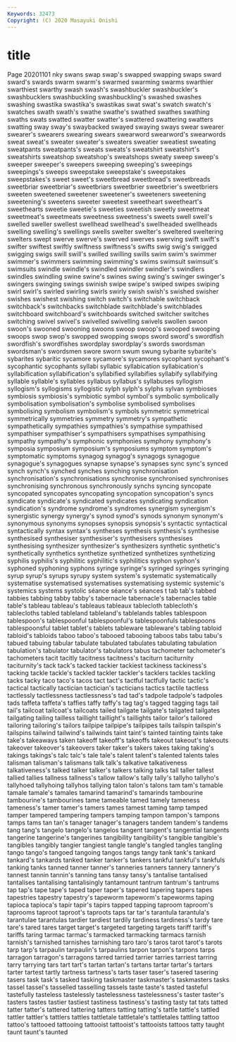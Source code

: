 ```yaml
---
Keywords: 32473
Copyright: (C) 2020 Masayuki Onishi
---
```


# title
Page 20201101
nky swans swap swap's swapped swapping swaps sward sward's swards
swarm swarm's swarmed swarming swarms swarthier swarthiest swarthy swash swash's
swashbuckler swashbuckler's swashbucklers swashbuckling swashbuckling's swashed swashes swashing swastika swastika's
swastikas swat swat's swatch swatch's swatches swath swath's swathe swathe's
swathed swathes swathing swaths swats swatted swatter swatter's swattered swattering
swatters swatting sway sway's swaybacked swayed swaying sways swear swearer
swearer's swearers swearing swears swearword swearword's swearwords sweat sweat's sweater
sweater's sweaters sweatier sweatiest sweating sweatpants sweatpants's sweats sweats's sweatshirt
sweatshirt's sweatshirts sweatshop sweatshop's sweatshops sweaty sweep sweep's sweeper sweeper's
sweepers sweeping sweeping's sweepings sweepings's sweeps sweepstake sweepstake's sweepstakes sweepstakes's
sweet sweet's sweetbread sweetbread's sweetbreads sweetbriar sweetbriar's sweetbriars sweetbrier sweetbrier's
sweetbriers sweeten sweetened sweetener sweetener's sweeteners sweetening sweetening's sweetens sweeter
sweetest sweetheart sweetheart's sweethearts sweetie sweetie's sweeties sweetish sweetly sweetmeat
sweetmeat's sweetmeats sweetness sweetness's sweets swell swell's swelled sweller swellest
swellhead swellhead's swellheaded swellheads swelling swelling's swellings swells swelter swelter's
sweltered sweltering swelters swept swerve swerve's swerved swerves swerving swift
swift's swifter swiftest swiftly swiftness swiftness's swifts swig swig's swigged
swigging swigs swill swill's swilled swilling swills swim swim's swimmer
swimmer's swimmers swimming swimming's swims swimsuit swimsuit's swimsuits swindle swindle's
swindled swindler swindler's swindlers swindles swindling swine swine's swines swing
swing's swinger swinger's swingers swinging swings swinish swipe swipe's swiped
swipes swiping swirl swirl's swirled swirling swirls swirly swish swish's
swished swisher swishes swishest swishing switch switch's switchable switchback switchback's
switchbacks switchblade switchblade's switchblades switchboard switchboard's switchboards switched switcher switches
switching swivel swivel's swivelled swivelling swivels swollen swoon swoon's swooned
swooning swoons swoop swoop's swooped swooping swoops swop swop's swopped
swopping swops sword sword's swordfish swordfish's swordfishes swordplay swordplay's swords
swordsman swordsman's swordsmen swore sworn swum swung sybarite sybarite's sybarites
sybaritic sycamore sycamore's sycamores sycophant sycophant's sycophantic sycophants syllabi syllabic
syllabication syllabication's syllabification syllabification's syllabified syllabifies syllabify syllabifying syllable syllable's
syllables syllabus syllabus's syllabuses syllogism syllogism's syllogisms syllogistic sylph sylph's
sylphs sylvan symbioses symbiosis symbiosis's symbiotic symbol symbol's symbolic symbolically
symbolisation symbolisation's symbolise symbolised symbolises symbolising symbolism symbolism's symbols symmetric
symmetrical symmetrically symmetries symmetry symmetry's sympathetic sympathetically sympathies sympathies's sympathise
sympathised sympathiser sympathiser's sympathisers sympathises sympathising sympathy sympathy's symphonic symphonies
symphony symphony's symposia symposium symposium's symposiums symptom symptom's symptomatic symptoms
synagog synagog's synagogs synagogue synagogue's synagogues synapse synapse's synapses sync
sync's synced synch synch's synched synches synching synchronisation synchronisation's synchronisations
synchronise synchronised synchronises synchronising synchronous synchronously synchs syncing syncopate syncopated
syncopates syncopating syncopation syncopation's syncs syndicate syndicate's syndicated syndicates syndicating
syndication syndication's syndrome syndrome's syndromes synergism synergism's synergistic synergy synergy's
synod synod's synods synonym synonym's synonymous synonyms synopses synopsis synopsis's
syntactic syntactical syntactically syntax syntax's syntheses synthesis synthesis's synthesise synthesised
synthesiser synthesiser's synthesisers synthesises synthesising synthesizer synthesizer's synthesizers synthetic synthetic's
synthetically synthetics synthetize synthetized synthetizes synthetizing syphilis syphilis's syphilitic syphilitic's
syphilitics syphon syphon's syphoned syphoning syphons syringe syringe's syringed syringes
syringing syrup syrup's syrups syrupy system system's systematic systematically systematise
systematised systematises systematising systemic systemic's systemics systems systolic séance séance's
séances t tab tab's tabbed tabbies tabbing tabby tabby's tabernacle
tabernacle's tabernacles table table's tableau tableau's tableaus tableaux tablecloth tablecloth's
tablecloths tabled tableland tableland's tablelands tables tablespoon tablespoon's tablespoonful tablespoonful's
tablespoonfuls tablespoons tablespoonsful tablet tablet's tablets tableware tableware's tabling tabloid
tabloid's tabloids taboo taboo's tabooed tabooing taboos tabs tabu tabu's
tabued tabuing tabular tabulate tabulated tabulates tabulating tabulation tabulation's tabulator
tabulator's tabulators tabus tachometer tachometer's tachometers tacit tacitly tacitness tacitness's
taciturn taciturnity taciturnity's tack tack's tacked tackier tackiest tackiness tackiness's
tacking tackle tackle's tackled tackler tackler's tacklers tackles tackling tacks
tacky taco taco's tacos tact tact's tactful tactfully tactic tactic's
tactical tactically tactician tactician's tacticians tactics tactile tactless tactlessly tactlessness
tactlessness's tad tad's tadpole tadpole's tadpoles tads taffeta taffeta's taffies
taffy taffy's tag tag's tagged tagging tags tail tail's tailcoat
tailcoat's tailcoats tailed tailgate tailgate's tailgated tailgates tailgating tailing tailless
taillight taillight's taillights tailor tailor's tailored tailoring tailoring's tailors tailpipe
tailpipe's tailpipes tails tailspin tailspin's tailspins tailwind tailwind's tailwinds taint
taint's tainted tainting taints take take's takeaways taken takeoff takeoff's
takeoffs takeout takeout's takeouts takeover takeover's takeovers taker taker's takers
takes taking taking's takings takings's talc talc's tale tale's talent
talent's talented talents tales talisman talisman's talismans talk talk's talkative
talkativeness talkativeness's talked talker talker's talkers talking talks tall taller
tallest tallied tallies tallness tallness's tallow tallow's tally tally's tallyho
tallyho's tallyhoed tallyhoing tallyhos tallying talon talon's talons tam tam's
tamable tamale tamale's tamales tamarind tamarind's tamarinds tambourine tambourine's tambourines
tame tameable tamed tamely tameness tameness's tamer tamer's tamers tames
tamest taming tamp tamped tamper tampered tampering tampers tamping tampon
tampon's tampons tamps tams tan tan's tanager tanager's tanagers tandem
tandem's tandems tang tang's tangelo tangelo's tangelos tangent tangent's tangential
tangents tangerine tangerine's tangerines tangibility tangibility's tangible tangible's tangibles tangibly
tangier tangiest tangle tangle's tangled tangles tangling tango tango's tangoed
tangoing tangos tangs tangy tank tank's tankard tankard's tankards tanked
tanker tanker's tankers tankful tankful's tankfuls tanking tanks tanned tanner
tanner's tanneries tanners tannery tannery's tannest tannin tannin's tanning tans
tansy tansy's tantalise tantalised tantalises tantalising tantalisingly tantamount tantrum tantrum's
tantrums tap tap's tape tape's taped taper taper's tapered tapering
tapers tapes tapestries tapestry tapestry's tapeworm tapeworm's tapeworms taping tapioca
tapioca's tapir tapir's tapirs tapped tapping taproom taproom's taprooms taproot
taproot's taproots taps tar tar's tarantula tarantula's tarantulae tarantulas tardier
tardiest tardily tardiness tardiness's tardy tare tare's tared tares target
target's targeted targeting targets tariff tariff's tariffs taring tarmac tarmac's
tarmacked tarmacking tarmacs tarnish tarnish's tarnished tarnishes tarnishing taro taro's
taros tarot tarot's tarots tarp tarp's tarpaulin tarpaulin's tarpaulins tarpon
tarpon's tarpons tarps tarragon tarragon's tarragons tarred tarried tarrier tarries
tarriest tarring tarry tarrying tars tart tart's tartan tartan's tartans
tartar tartar's tartars tarter tartest tartly tartness tartness's tarts taser
taser's tasered tasering tasers task task's tasked tasking taskmaster taskmaster's
taskmasters tasks tassel tassel's tasselled tasselling tassels taste taste's tasted
tasteful tastefully tasteless tastelessly tastelessness tastelessness's taster taster's tasters tastes
tastier tastiest tastiness tastiness's tasting tasty tat tats tatted tatter
tatter's tattered tattering tatters tatting tatting's tattle tattle's tattled tattler
tattler's tattlers tattles tattletale tattletale's tattletales tattling tattoo tattoo's tattooed
tattooing tattooist tattooist's tattooists tattoos tatty taught taunt taunt's taunted
